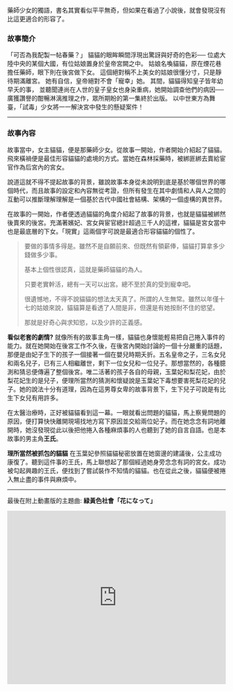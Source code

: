藥師少女的獨語，書名其實看似平平無奇，但如果在看過了小說後，就會發現沒有比這更適合的形容了。

### 故事簡介
「可否為我配製一帖春藥？」
貓貓的眼眸瞬間浮現出驚訝與好奇的色彩──
位處大陸中央的某個大國，有位姑娘置身於皇帝宮闕之中。
姑娘名喚貓貓，原在煙花巷擔任藥師，眼下則在後宮做下女。
這個絕對稱不上美女的姑娘很懂分寸，只是靜待期滿離宮。
她有自信，皇帝絕對不會「寵幸」她。
其間，貓貓得知皇子皆年幼早夭的事，
並聽聞連尚在人世的皇子皇女也身染重病，她開始調查他們的病因──
廣獲讚譽的酣暢淋漓推理之作，眾所期盼的第一集終於出版。
以中世東方為舞臺，「試毒」少女將一一解決宮中發生的懸疑案件！

---
### 故事內容
故事當中，女主貓貓，便是那藥師少女。從故事一開始，作者開始介紹起了貓貓。飛來橫禍便是最佳形容貓貓的處境的方式。當她在森林採藥時，被綁匪綁去賣給宦官作為后宮內的宮女。

說道這就不得不提起故事的背景，雖說故事本身從未說明到底是基於哪個世界的哪個時代，而且故事的設定和內容無從考證，但所有發生在其中劇情和人與人之間的互動可以推斷理解理解是一個基於古代中國社會結構、架構的一個虛構的異世界。

在故事的一開始，作者便透過貓貓的角度介紹起了故事的背景，也就是貓貓被綁然後賣來的後宮。充滿著嬪妃、宮女與宦官總計超過三千人的這裡，貓貓是宮女當中也是最底層的下女。「現實」這兩個字可說是最適合形容貓貓的個性了。

> 要做的事情多得是。雖然不是自願前來、但既然有領薪俸，貓貓打算拿多少錢做多少事。
> 
> 基本上個性很認真，這就是藥師貓貓的為人。
> 
> 只要老實幹活，總有一天可以出宮。總不至於真的受到寵幸吧。
> 
> 很遺憾地，不得不說貓貓的想法太天真了。所謂的人生無常。雖然以年僅十七的姑娘來說，貓貓算是看透了人間是非，但還是有她按耐不住的慾望。
> 
> 那就是好奇心與求知慾，以及少許的正義感。

**看似老套的劇情?**
就像所有的故事主角一樣，貓貓也身懷能輕易把自己捲入事件的能力。就在她開始在後宮工作不久後，在後宮內開始討論的一個十分嚴重的話題，那便是由妃子生下的孩子一個接著一個在嬰兒時期夭折。五名皇帝之子，三名女兒和兩名兒子，已有三人相繼離世，剩下一位女兒和一位兒子。那想當然的，各種臆測和猜忌便傳遍了整個後宮。唯二活著的孩子各自的母親，玉葉妃和梨花妃，由於梨花妃生的是兒子，便理所當然的猜測和懷疑說是玉葉妃下毒想要害死梨花妃的兒子。她的說法十分有道理，因為在這男尊女卑的故事背景下，生下兒子可說是有比生下女兒有用許多。

在太醫治療時，正好被貓貓看到這一幕。一眼就看出問題的貓貓，馬上察覺問題的原因，便打算快快離開現場找地方寫下原因並交給兩位妃子。而在她念念有詞地離開時，她沒發現從此以後把他捲入各種麻煩事的人也聽到了她的自言自語。也是本故事的男主角**王氏**。


**理所當然被抓包的貓貓**
在玉葉妃參照貓貓秘密放置在她窗邊的建議後，公主成功康復了。聽到這件事的王氏，馬上聯想起了那個經過她身旁念念有詞的宮女。成功被勾起興趣的王氏，便找到了嘗試裝作不知情的貓貓。也在從此之後，貓貓便被捲入無止盡的事件與麻煩中。

---
最後在附上動畫版的主題曲: **緑黃色社會「花になって」**

<iframe width="100%" height="400" src="https://www.youtube.com/embed/z9JZB08qy44?si=lMcEHrPRhN9Q51BW" title="YouTube video player" frameborder="0" allow="accelerometer; autoplay; clipboard-write; encrypted-media; gyroscope; picture-in-picture; web-share" allowfullscreen></iframe>